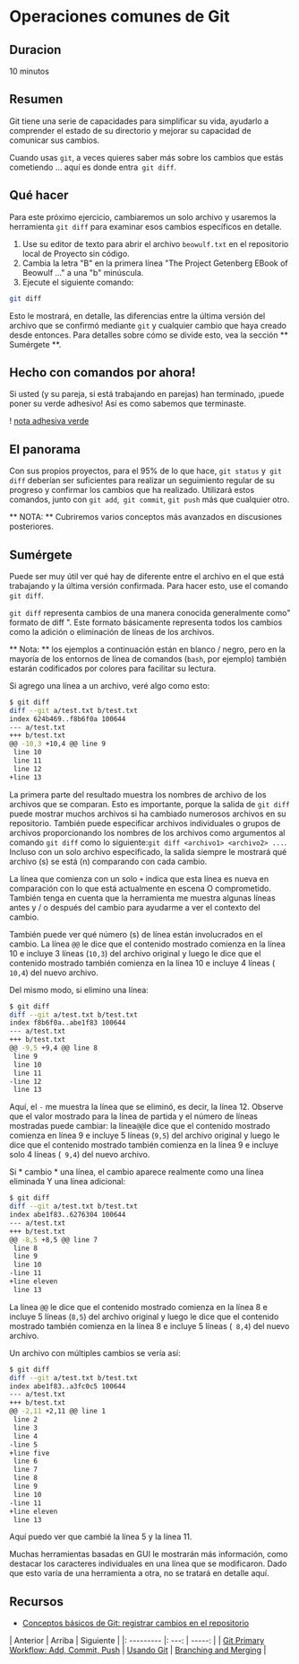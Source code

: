 <!-- comienza la sección de título generado automáticamente -->
# Operaciones comunes de Git
<!-- fin de la sección autogenerada -->


## Duracion

10 minutos


## Resumen

Git tiene una serie de capacidades para simplificar su vida, ayudarlo a comprender el estado de su directorio y mejorar su capacidad de comunicar sus cambios.

Cuando usas `git`, a veces quieres saber más sobre los cambios que estás cometiendo ... aquí es donde entra` git diff`.

## Qué hacer

Para este próximo ejercicio, cambiaremos un solo archivo y usaremos la herramienta `git diff` para examinar esos cambios específicos en detalle.

1. Use su editor de texto para abrir el archivo `beowulf.txt` en el repositorio local de Proyecto sin código.
2. Cambia la letra "B" en la primera línea "The Project Getenberg EBook of Beowulf ..." a una "b" minúscula.
1. Ejecute el siguiente comando:

```bash
git diff
```

Esto le mostrará, en detalle, las diferencias entre la última versión del archivo que se confirmó mediante `git` y cualquier cambio que haya creado desde entonces. Para detalles sobre cómo se divide esto, vea la sección ** Sumérgete **.

## Hecho con comandos por ahora!

Si usted (y su pareja, si está trabajando en parejas) han terminado, ¡puede poner su verde adhesivo! Así es como sabemos que terminaste.

! [nota adhesiva verde](images/Sticky-Note-02-Green-300px.png)

## El panorama

Con sus propios proyectos, para el 95% de lo que hace, `git status` y` git diff` deberían ser suficientes para realizar un seguimiento regular de su progreso y confirmar los cambios que ha realizado. Utilizará estos comandos, junto con `git add`,` git commit`, `git push` más que cualquier otro.

** NOTA: ** Cubriremos varios conceptos más avanzados en discusiones posteriores.

## Sumérgete

Puede ser muy útil ver qué hay de diferente entre el archivo en el que está trabajando y la última versión confirmada. Para hacer esto, use el comando `git diff`.

`git diff` representa cambios de una manera conocida generalmente como" formato de diff ". Este formato básicamente representa todos los cambios como la adición o eliminación de líneas de los archivos.

** Nota: ** los ejemplos a continuación están en blanco / negro, pero en la mayoría de los entornos de línea de comandos (`bash`, por ejemplo) también estarán codificados por colores para facilitar su lectura.

Si agrego una línea a un archivo, veré algo como esto:

```bash
$ git diff
diff --git a/test.txt b/test.txt
index 624b469..f8b6f0a 100644
--- a/test.txt
+++ b/test.txt
@@ -10,3 +10,4 @@ line 9
 line 10
 line 11
 line 12
+line 13
```

La primera parte del resultado muestra los nombres de archivo de los archivos que se comparan. Esto es importante, porque la salida de `git diff` puede mostrar muchos archivos si ha cambiado numerosos archivos en su repositorio. También puede especificar archivos individuales o grupos de archivos proporcionando los nombres de los archivos como argumentos al comando `git diff` como lo siguiente:` git diff <archivo1> <archivo2> ... `. Incluso con un solo archivo especificado, la salida siempre le mostrará qué archivo (s) se está (n) comparando con cada cambio.

La línea que comienza con un solo `+` indica que esta línea es nueva en comparación con lo que está actualmente en escena O comprometido. También tenga en cuenta que la herramienta me muestra algunas líneas antes y / o después del cambio para ayudarme a ver el contexto del cambio.

También puede ver qué número (s) de línea están involucrados en el cambio. La línea `@@` le dice que el contenido mostrado comienza en la línea 10 e incluye 3 líneas (`10,3`) del archivo original y luego le dice que el contenido mostrado también comienza en la línea 10 e incluye 4 líneas (` 10,4`) del nuevo archivo.

Del mismo modo, si elimino una línea:


```bash
$ git diff
diff --git a/test.txt b/test.txt
index f8b6f0a..abe1f83 100644
--- a/test.txt
+++ b/test.txt
@@ -9,5 +9,4 @@ line 8
 line 9
 line 10
 line 11
-line 12
 line 13
```

Aquí, el `-` me muestra la línea que se eliminó, es decir, la línea 12. Observe que el valor mostrado para la línea de partida y el número de líneas mostradas puede cambiar: la línea` @@ `le dice que el contenido mostrado comienza en línea 9 e incluye 5 líneas (`9,5`) del archivo original y luego le dice que el contenido mostrado también comienza en la línea 9 e incluye solo 4 líneas (` 9,4`) del nuevo archivo.

Si * cambio * una línea, el cambio aparece realmente como una línea eliminada Y una línea adicional:

```bash
$ git diff
diff --git a/test.txt b/test.txt
index abe1f83..6276304 100644
--- a/test.txt
+++ b/test.txt
@@ -8,5 +8,5 @@ line 7
 line 8
 line 9
 line 10
-line 11
+line eleven
 line 13
```
La línea `@@` le dice que el contenido mostrado comienza en la línea 8 e incluye 5 líneas (`8,5`) del archivo original y luego le dice que el contenido mostrado también comienza en la línea 8 e incluye 5 líneas (` 8,4`) del nuevo archivo.

Un archivo con múltiples cambios se vería así:

```bash
$ git diff
diff --git a/test.txt b/test.txt
index abe1f83..a3fc0c5 100644
--- a/test.txt
+++ b/test.txt
@@ -2,11 +2,11 @@ line 1
 line 2
 line 3
 line 4
-line 5
+line five
 line 6
 line 7
 line 8
 line 9
 line 10
-line 11
+line eleven
 line 13
```

Aquí puedo ver que cambié la línea 5 y la línea 11.

Muchas herramientas basadas en GUI le mostrarán más información, como destacar los caracteres individuales en una línea que se modificaron. Dado que esto varía de una herramienta a otra, no se tratará en detalle aquí.

## Recursos

* [Conceptos básicos de Git: registrar cambios en el repositorio](https://git-scm.com/book/es/v2/Git-Basics-Recording-Changes-to-the-Repository)

<!-- comience la sección de enlaces de navegación generados automáticamente -->
| Anterior | Arriba | Siguiente |
|: --------- |: ---: | -----: |
| [Git Primary Workflow: Add, Commit, Push](./git_main_lifecycle.md) | [Usando Git](./git_Resumen.md) | [Branching and Merging](./git_branch_merge.md) |
<!-- fin de la sección autogenerada -->